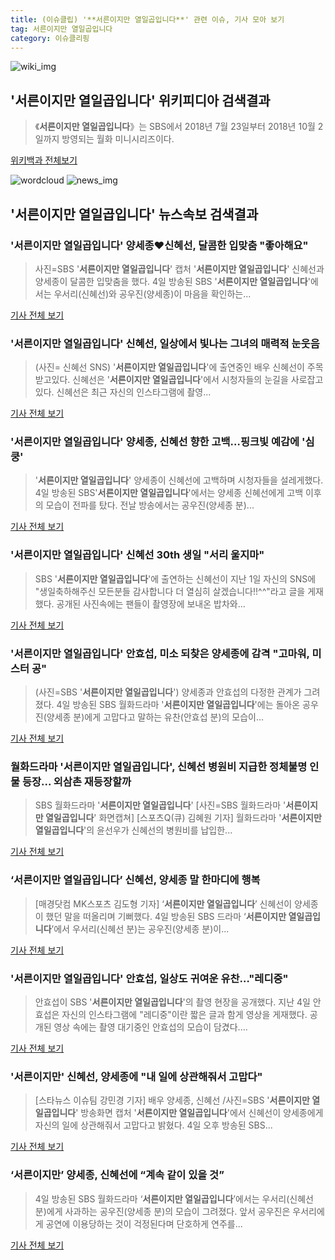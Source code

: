 ```yaml
---
title: (이슈클립) '**서른이지만 열일곱입니다**' 관련 이슈, 기사 모아 보기
tag: 서른이지만 열일곱입니다
category: 이슈클리핑
---
```

![wiki_img](https://user-images.githubusercontent.com/42597476/44503234-41136a80-a6d0-11e8-9071-6fc6418eafe4.png)
## **'**서른이지만 열일곱입니다**'** 위키피디아 검색결과
>《**서른이지만 열일곱입니다**》는 SBS에서 2018년 7월 23일부터 2018년 10월 2일까지 방영되는 월화 미니시리즈이다.

<a href="https://ko.wikipedia.org/wiki/서른이지만 열일곱입니다" target="_blank">위키백과 전체보기</a>

![wordcloud](https://s3.ap-northeast-2.amazonaws.com/lyrics101-wordcloud/2018-09-05-1536090346.png)
![news_img](https://user-images.githubusercontent.com/42597476/44507050-1206f400-a6e4-11e8-8d98-7ffbfebb353f.png)
## **'**서른이지만 열일곱입니다**'** 뉴스속보 검색결과
### '**서른이지만 열일곱입니다**' 양세종♥신혜선, 달콤한 입맞춤 "좋아해요"

>사진=SBS '**서른이지만 열일곱입니다**' 캡처 '**서른이지만 열일곱입니다**' 신혜선과 양세종이 달콤한 입맞춤을 했다. 4일 방송된 SBS '**서른이지만 열일곱입니다**'에서는 우서리(신혜선)와 공우진(양세종)이 마음을 확인하는...

<a href="http://news20.busan.com/controller/newsController.jsp?newsId=20180904000375" target="_blank">기사 전체 보기</a>

### '**서른이지만 열일곱입니다**' 신혜선, 일상에서 빛나는 그녀의 매력적 눈웃음

>(사진= 신혜선 SNS) '**서른이지만 열일곱입니다**'에 출연중인 배우 신혜선이 주목받고있다. 신혜선은 '**서른이지만 열일곱입니다**'에서 시청자들의 눈길을 사로잡고 있다. 신혜선은 최근 자신의 인스타그램에 촬영...

<a href="http://www.kns.tv/news/articleView.html?idxno=466579" target="_blank">기사 전체 보기</a>

### '**서른이지만 열일곱입니다**' 양세종, 신혜선 향한 고백…핑크빛 예감에 '심쿵'

>'**서른이지만 열일곱입니다**' 양세종이 신혜선에 고백하며 시청자들을 설레게했다. 4일 방송된 SBS'**서른이지만 열일곱입니다**'에서는 양세종 신혜선에게 고백 이후의 모습이 전파를 탔다. 전날 방송에서는 공우진(양세종 분)...

<a href="http://www.topstarnews.net/news/articleView.html?idxno=477223" target="_blank">기사 전체 보기</a>

### '**서른이지만 열일곱입니다**' 신혜선 30th 생일 "서리 울지마"

>SBS '**서른이지만 열일곱입니다**'에 출연하는 신혜선이 지난 1일 자신의 SNS에 "생일축하해주신 모든분들 감사합니다 더 열심히 살겠습니다!!^^"라고 글을 게재했다.  공개된 사진속에는 팬들이 촬영장에 보내온 밥차와...

<a href="http://www.kyeongin.com/main/view.php?key=20180904002300546" target="_blank">기사 전체 보기</a>

### '**서른이지만 열일곱입니다**' 안효섭, 미소 되찾은 양세종에 감격 "고마워, 미스터 공"

>(사진=SBS '**서른이지만 열일곱입니다**') 양세종과 안효섭의 다정한 관계가 그려졌다. 4일 방송된 SBS 월화드라마 '**서른이지만 열일곱입니다**'에는 돌아온 공우진(양세종 분)에게 고맙다고 말하는 유찬(안효섭 분)의 모습이...

<a href="http://www.slist.kr/news/articleView.html?idxno=44655" target="_blank">기사 전체 보기</a>

### 월화드라마 '**서른이지만 열일곱입니다**', 신혜선 병원비 지급한 정체불명 인물 등장... 외삼촌 재등장할까

>SBS 월화드라마 '**서른이지만 열일곱입니다**' [사진=SBS 월화드라마 '**서른이지만 열일곱입니다**' 화면캡쳐] [스포츠Q(큐) 김혜원 기자]  월화드라마 '**서른이지만 열일곱입니다**'의 윤선우가 신혜선의 병원비를 납입한...

<a href="http://www.sportsq.co.kr/news/articleView.html?idxno=301446" target="_blank">기사 전체 보기</a>

### ‘**서른이지만 열일곱입니다**’ 신혜선, 양세종 말 한마디에 행복

>[매경닷컴 MK스포츠 김도형 기자] ‘**서른이지만 열일곱입니다**’ 신혜선이 양세종이 했던 말을 떠올리며 기뻐했다. 4일 방송된 SBS 드라마 ‘**서른이지만 열일곱입니다**’에서 우서리(신혜선 분)는 공우진(양세종 분)이...

<a href="http://sports.mk.co.kr/view.php?year=2018&no=558142" target="_blank">기사 전체 보기</a>

### '**서른이지만 열일곱입니다**' 안효섭, 일상도 귀여운 유찬…"레디중"

>안효섭이 SBS '**서른이지만 열일곱입니다**'의 촬영 현장을 공개했다. 지난 4일 안효섭은 자신의 인스타그램에 "레디중"이란 짧은 글과 함게 영상을 게재했다. 공개된 영상 속에는 촬영 대기중인 안효섭의 모습이 담겼다....

<a href="http://www.topstarnews.net/news/articleView.html?idxno=477194" target="_blank">기사 전체 보기</a>

### '서른이지만' 신혜선, 양세종에 "내 일에 상관해줘서 고맙다"

>[스타뉴스 이슈팀 강민경 기자] 배우 양세종, 신혜선 /사진=SBS '**서른이지만 열일곱입니다**' 방송화면 캡처 '**서른이지만 열일곱입니다**'에서 신혜선이 양세종에게 자신의 일에 상관해줘서 고맙다고 밝혔다. 4일 오후 방송된 SBS...

<a href="http://star.mt.co.kr/stview.php?no=2018090420281428379" target="_blank">기사 전체 보기</a>

### ‘서른이지만’ 양세종, 신혜선에 “계속 같이 있을 것”

>4일 방송된 SBS 월화드라마 ‘**서른이지만 열일곱입니다**’에서는 우서리(신혜선 분)에게 사과하는 공우진(양세종 분)의 모습이 그려졌다. 앞서 공우진은 우서리에게 공연에 이용당하는 것이 걱정된다며 단호하게 연주를...

<a href="http://www.sedaily.com/NewsView/1S4I9NIK3U" target="_blank">기사 전체 보기</a>


